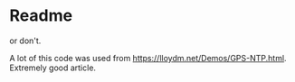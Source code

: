 # Readme

or don't.


A lot of this code was used from https://lloydm.net/Demos/GPS-NTP.html. Extremely good article.
